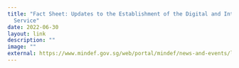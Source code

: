 ```yaml
---
title: "Fact Sheet: Updates to the Establishment of the Digital and Intelligence
  Service"
date: 2022-06-30
layout: link
description: ""
image: ""
external: https://www.mindef.gov.sg/web/portal/mindef/news-and-events/latest-releases/article-detail/2022/June/30jun22_fs2
---
```

